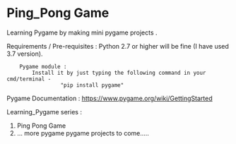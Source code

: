 # Ping_Pong Game


Learning Pygame by making mini pygame projects .

Requirements / Pre-requisites :
        Python 2.7 or higher will be fine (I have used 3.7 version).

        Pygame module :
            Install it by just typing the following command in your cmd/terminal -
                     "pip install pygame"    


Pygame Documentation :
https://www.pygame.org/wiki/GettingStarted


Learning_Pygame series :
1. Ping Pong Game 
2. ...
more pygame pygame projects to come.....


